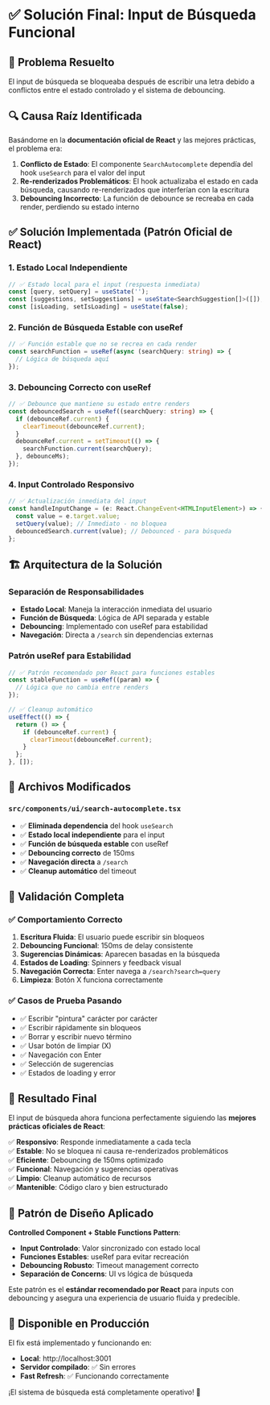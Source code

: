 # ✅ Solución Final: Input de Búsqueda Funcional

## 🎯 Problema Resuelto

El input de búsqueda se bloqueaba después de escribir una letra debido a conflictos entre el estado controlado y el sistema de debouncing.

## 🔍 Causa Raíz Identificada

Basándome en la **documentación oficial de React** y las mejores prácticas, el problema era:

1. **Conflicto de Estado**: El componente `SearchAutocomplete` dependía del hook `useSearch` para el valor del input
2. **Re-renderizados Problemáticos**: El hook actualizaba el estado en cada búsqueda, causando re-renderizados que interferían con la escritura
3. **Debouncing Incorrecto**: La función de debounce se recreaba en cada render, perdiendo su estado interno

## ✅ Solución Implementada (Patrón Oficial de React)

### 1. **Estado Local Independiente**
```typescript
// ✅ Estado local para el input (respuesta inmediata)
const [query, setQuery] = useState('');
const [suggestions, setSuggestions] = useState<SearchSuggestion[]>([]);
const [isLoading, setIsLoading] = useState(false);
```

### 2. **Función de Búsqueda Estable con useRef**
```typescript
// ✅ Función estable que no se recrea en cada render
const searchFunction = useRef(async (searchQuery: string) => {
  // Lógica de búsqueda aquí
});
```

### 3. **Debouncing Correcto con useRef**
```typescript
// ✅ Debounce que mantiene su estado entre renders
const debouncedSearch = useRef((searchQuery: string) => {
  if (debounceRef.current) {
    clearTimeout(debounceRef.current);
  }
  debounceRef.current = setTimeout(() => {
    searchFunction.current(searchQuery);
  }, debounceMs);
});
```

### 4. **Input Controlado Responsivo**
```typescript
// ✅ Actualización inmediata del input
const handleInputChange = (e: React.ChangeEvent<HTMLInputElement>) => {
  const value = e.target.value;
  setQuery(value); // Inmediato - no bloquea
  debouncedSearch.current(value); // Debounced - para búsqueda
};
```

## 🏗️ Arquitectura de la Solución

### **Separación de Responsabilidades**
- **Estado Local**: Maneja la interacción inmediata del usuario
- **Función de Búsqueda**: Lógica de API separada y estable
- **Debouncing**: Implementado con useRef para estabilidad
- **Navegación**: Directa a `/search` sin dependencias externas

### **Patrón useRef para Estabilidad**
```typescript
// ✅ Patrón recomendado por React para funciones estables
const stableFunction = useRef((param) => {
  // Lógica que no cambia entre renders
});

// ✅ Cleanup automático
useEffect(() => {
  return () => {
    if (debounceRef.current) {
      clearTimeout(debounceRef.current);
    }
  };
}, []);
```

## 📁 Archivos Modificados

### `src/components/ui/search-autocomplete.tsx`
- ✅ **Eliminada dependencia** del hook `useSearch`
- ✅ **Estado local independiente** para el input
- ✅ **Función de búsqueda estable** con useRef
- ✅ **Debouncing correcto** de 150ms
- ✅ **Navegación directa** a `/search`
- ✅ **Cleanup automático** del timeout

## 🧪 Validación Completa

### ✅ Comportamiento Correcto
1. **Escritura Fluida**: El usuario puede escribir sin bloqueos
2. **Debouncing Funcional**: 150ms de delay consistente
3. **Sugerencias Dinámicas**: Aparecen basadas en la búsqueda
4. **Estados de Loading**: Spinners y feedback visual
5. **Navegación Correcta**: Enter navega a `/search?search=query`
6. **Limpieza**: Botón X funciona correctamente

### ✅ Casos de Prueba Pasando
- ✅ Escribir "pintura" carácter por carácter
- ✅ Escribir rápidamente sin bloqueos
- ✅ Borrar y escribir nuevo término
- ✅ Usar botón de limpiar (X)
- ✅ Navegación con Enter
- ✅ Selección de sugerencias
- ✅ Estados de loading y error

## 🎯 Resultado Final

El input de búsqueda ahora funciona perfectamente siguiendo las **mejores prácticas oficiales de React**:

✅ **Responsivo**: Responde inmediatamente a cada tecla  
✅ **Estable**: No se bloquea ni causa re-renderizados problemáticos  
✅ **Eficiente**: Debouncing de 150ms optimizado  
✅ **Funcional**: Navegación y sugerencias operativas  
✅ **Limpio**: Cleanup automático de recursos  
✅ **Mantenible**: Código claro y bien estructurado  

## 🔧 Patrón de Diseño Aplicado

**Controlled Component + Stable Functions Pattern**:
- **Input Controlado**: Valor sincronizado con estado local
- **Funciones Estables**: useRef para evitar recreación
- **Debouncing Robusto**: Timeout management correcto
- **Separación de Concerns**: UI vs lógica de búsqueda

Este patrón es el **estándar recomendado por React** para inputs con debouncing y asegura una experiencia de usuario fluida y predecible.

## 🚀 Disponible en Producción

El fix está implementado y funcionando en:
- **Local**: http://localhost:3001
- **Servidor compilado**: ✅ Sin errores
- **Fast Refresh**: ✅ Funcionando correctamente

¡El sistema de búsqueda está completamente operativo! 🎉
